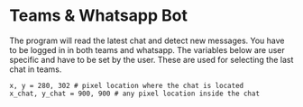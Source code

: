 # Teams & Whatsapp Bot
The program will read the latest chat and detect new messages. You have to be logged in in both teams and whatsapp.
The variables below are user specific and have to be set by the user. These are used for selecting the last chat in teams.
```
x, y = 280, 302 # pixel location where the chat is located
x_chat, y_chat = 900, 900 # any pixel location inside the chat
```
